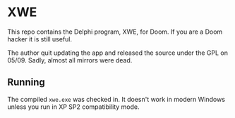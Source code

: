# XWE #

This repo contains the Delphi program, XWE, for Doom.  If you are a Doom hacker it is still useful.

The author quit updating the app and released the source under the GPL on 05/09.  Sadly, almost all mirrors were dead.

## Running ##

The compiled `xwe.exe` was checked in.  It doesn't work in modern Windows unless you run in XP SP2 compatibility mode.